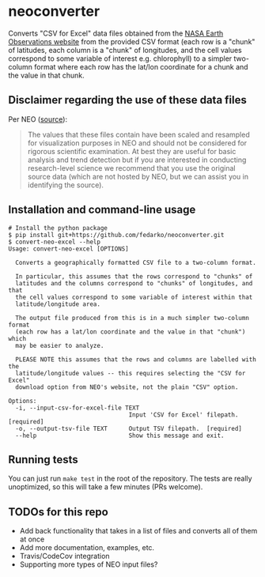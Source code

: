# neoconverter

Converts "CSV for Excel" data files obtained from the
[NASA Earth Observations website](https://neo.sci.gsfc.nasa.gov/) from the
provided CSV format (each row is a "chunk" of latitudes, each column is a
"chunk" of longitudes, and the cell values correspond to some variable of
interest e.g. chlorophyll) to a simpler two-column format where each row
has the lat/lon coordinate for a chunk and the value in that chunk.

## Disclaimer regarding the use of these data files

Per NEO ([source](https://neo.sci.gsfc.nasa.gov/blog/2013/12/23/csv-and-floating-point-geotiffs/)):

> The values that these files contain have been scaled and resampled
> for visualization purposes in NEO and should not be considered for rigorous
> scientific examination. At best they are useful for basic analysis and trend
> detection but if you are interested in conducting research-level science we
> recommend that you use the original source data (which are not hosted by NEO,
> but we can assist you in identifying the source).

## Installation and command-line usage

```
# Install the python package
$ pip install git+https://github.com/fedarko/neoconverter.git
$ convert-neo-excel --help
Usage: convert-neo-excel [OPTIONS]

  Converts a geographically formatted CSV file to a two-column format.

  In particular, this assumes that the rows correspond to "chunks" of
  latitudes and the columns correspond to "chunks" of longitudes, and that
  the cell values correspond to some variable of interest within that
  latitude/longitude area.

  The output file produced from this is in a much simpler two-column format
  (each row has a lat/lon coordinate and the value in that "chunk") which
  may be easier to analyze.

  PLEASE NOTE this assumes that the rows and columns are labelled with the
  latitude/longitude values -- this requires selecting the "CSV for Excel"
  download option from NEO's website, not the plain "CSV" option.

Options:
  -i, --input-csv-for-excel-file TEXT
                                  Input 'CSV for Excel' filepath.  [required]
  -o, --output-tsv-file TEXT      Output TSV filepath.  [required]
  --help                          Show this message and exit.
```

## Running tests

You can just run `make test` in the root of the repository. The tests are
really unoptimized, so this will take a few minutes (PRs welcome).

## TODOs for this repo

- Add back functionality that takes in a list of files and converts all of them
  at once
- Add more documentation, examples, etc.
- Travis/CodeCov integration
- Supporting more types of NEO input files?
